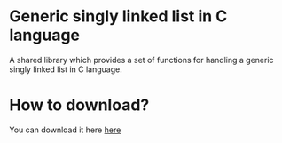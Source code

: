 # Generic singly linked list in C language
A shared library which provides a set of functions for handling a generic singly linked list in C language.

<h1> How to download? </h1>
You can download it here  <a href="https://github.com/user-attachments/files/19392877/libList.zip">here</a>
